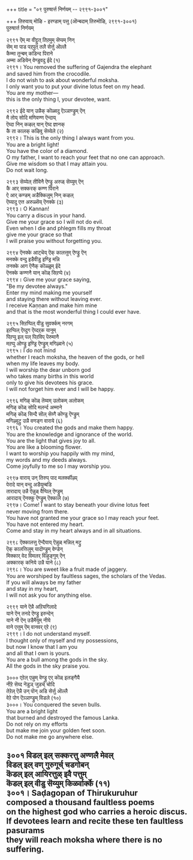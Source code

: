 +++
title = "०९ पुरुषार्त्त निर्णयम् -- २९९१-३००१"

+++
तिरुवाय् मॊऴि - इरण्डाम् पत्तु (ऒन्बदाम् तिरुमॊऴि, २९९१-३००१)  
पुरुषार्त्त निर्णयम्  

२९९१ ऎम् मा वीट्टुत् तिऱमुम् सॆप्पम् निन्  
सॆम् मा पाड पऱ्‌पुत् तलै सेर्त्तु ऒल्लै  
कैम्मा तुन्बम् कडिन्द पिराने  
अम्मा अडियेन् वेण्डुवदु ईदे (१)  
२९९१। You removed the suffering of Gajendra the elephant  
and saved him from the crocodile.  
I do not wish to ask about wonderful moksha.  
I only want you to put your divine lotus feet on my head.  
You are my mother—  
this is the only thing I, your devotee, want.  

२९९२ ईदे यान् उन्नैक् कॊळ्वदु ऎञ्ञाण्ड्रुम् ऎन्  
मै तोय् सोदि मणिवण्ण ऎन्दाय्  
ऎय्दा निन् कऴल् यान् ऎय्द ज्ञानक्  
कै ता कालक् कऴिवु सॆय्येले (२)  
२९९२। This is the only thing I always want from you.  
You are a bright light!  
You have the color of a diamond.  
O my father, I want to reach your feet that no one can approach.  
Give me wisdom so that I may attain you.  
Do not wait long.  

२९९३ सॆय्येल् तीविनै ऎण्ड्रु अरुळ् सॆय्युम् ऎन्  
कै आर् सक्करक् कण्ण पिराने  
ऐ आर् कण्डम् अडैक्किलुम् निन् कऴल्  
ऎय्यादु एत्त अरुळ्सॆय् ऎनक्के (३)  
२९९३। O Kannan!  
You carry a discus in your hand.  
Give me your grace so I will not do evil.  
Even when I die and phlegm fills my throat  
give me your grace so that  
I will praise you without forgetting you.  

२९९४ ऎनक्के आट्चॆय् ऎक् कालत्तुम् ऎण्ड्रु ऎन्  
मनक्के वन्दु इडैवीडु इण्ड्रि मन्नि  
तनक्के आग ऎनैक् कॊळ्ळुम् ईदे  
ऎनक्के कण्णनै यान् कॊळ् सिऱप्पे (४)  
२९९४। Give me your grace saying,  
"Be my devotee always."  
Enter my mind making me yourself  
and staying there without leaving ever.  
I receive Kaṇṇan and make him mine  
and that is the most wonderful thing I could ever have.  

२९९५ सिऱप्पिल् वीडु सुवर्क्कम् नरगम्  
इऱप्पिल् ऎय्दुग ऎय्दऱ्‌क यानुम्  
पिऱप्पु इल् पल् पिऱविप् पॆरुमानै  
मऱप्पु ऒण्ड्रु इण्ड्रि ऎण्ड्रुम् मगिऴ्वने (५)  
२९९५। I do not mind  
whether I reach moksha, the heaven of the gods, or hell  
when my life leaves my body.  
I will worship the dear unborn god  
who takes many births in this world  
only to give his devotees his grace.  
I will not forget him ever and I will be happy.  

२९९६ मगिऴ् कॊळ् तॆय्वम् उलोकम् अलोकम्  
मगिऴ् कॊळ् सोदि मलर्न्द अम्माने  
मगिऴ् कॊळ् सिन्दै सॊल् सॆय्गै कॊण्डु ऎण्ड्रुम्  
मगिऴ्वुट्रु उन्नै वणङ्ग वाराये (६)  
२९९६। You created the gods and make them happy.  
You are the knowledge and ignorance of the world.  
You are the light that gives joy to all.  
You are like a blooming flower.  
I want to worship you happily with my mind,  
my words and my deeds always.  
Come joyfully to me so I may worship you.  

२९९७ वाराय् उन् तिरुप् पाद मलर्क्कीऴ्प्  
पेरादे यान् वन्दु अडैयुम्बडि  
तारादाय् उन्नै ऎन्नुळ् वैप्पिल् ऎण्ड्रुम्  
आरादाय् ऎनक्कु ऎण्ड्रुम् ऎक्काले (७)  
२९९७। Come! I want to stay beneath your divine lotus feet  
never moving from there.  
You have not granted me your grace so I may reach your feet.  
You have not entered my heart.  
Come and stay in my heart always and in all situations.  

२९९८ ऎक्कालत्तु ऎन्दैयाय् ऎन्नुळ् मन्निल् मट्रु  
ऎक् कालत्तिलुम् यादॊण्ड्रुम् वेण्डेन्  
मिक्कार् वेद विमलर् विऴुङ्गुम् ऎन्  
अक्कारक् कनिये उन्नै याने (८)  
२९९८। You are sweet like a fruit made of jaggery.  
You are worshiped by faultless sages, the scholars of the Vedas.  
If you will always be my father  
and stay in my heart,  
I will not ask you for anything else.  

२९९९ याने ऎन्नै अऱियगिलादे  
याने ऎन् तनदे ऎण्ड्रु इरुन्देन्  
याने नी ऎन् उडैमैयुम् नीये  
वाने एत्तुम् ऎम् वानवर् एऱे (९)  
२९९९। I do not understand myself.  
I thought only of myself and my possessions,  
but now I know that I am you  
and all that I own is yours.  
You are a bull among the gods in the sky.  
All the gods in the sky praise you.  

३००० एऱेल् एऴुम् वॆण्ड्रु एर् कॊळ् इलङ्गैयै  
नीऱे सॆय्द नॆडुञ् जुडर्च् चोदि  
तेऱेल् ऎन्नै उन् पॊन् अडि सेर्त्तु ऒल्लै  
वेऱे पोग ऎञ्ञाण्ड्रुम् विडले (१०)  
३०००। You conquered the seven bulls.  
You are a bright light  
that burned and destroyed the famous Lanka.  
Do not rely on my efforts  
but make me join your golden feet soon.  
Do not make me go anywhere else.  

३००१ विडल् इल् सक्करत्तु अण्णलै मेवल्  
विडल् इल् वण् गुरुगूर्च् चडगोबन्  
कॆडल् इल् आयिरत्तुळ् इवै पत्तुम्  
कॆडल् इल् वीडु सॆय्युम् किळर्वार्क्के (११)  
३००१। Saḍagopan of Thirukuruhur  
composed a thousand faultless poems  
on the highest god who carries a heroic discus.  
If devotees learn and recite these ten faultless pasurams  
they will reach moksha where there is no suffering.  
------------  


